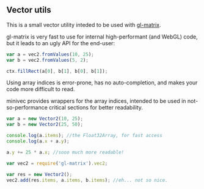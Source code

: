 ## Vector utils

This is a small vector utility inteded to be used with [gl-matrix](https://github.com/toji/gl-matrix).

gl-matrix is very fast to use for internal high-performant (and WebGL) code, but it leads to an ugly API for the end-user:

```javascript
var a = vec2.fromValues(10, 25);
var b = vec2.fromValues(5, 2);

ctx.fillRect(a[0], b[1], b[0], b[1]); 
```

Using array indices is error-prone, has no auto-completion, and makes your code more difficult to read. 

minivec provides wrappers for the array indices, intended to be used in not-so-performance critical sections for better readability. 

```javascript
var a = new Vector2(10, 25);
var b = new Vector2(25, 50);

console.log(a.items); //the Float32Array, for fast access
console.log(a.x + a.y);

a.y += 25 * a.x; //sooo much more readable! 

var vec2 = require('gl-matrix').vec2;

var res = new Vector2();
vec2.add(res.items, a.items, b.items); //eh... not so nice. 
```


